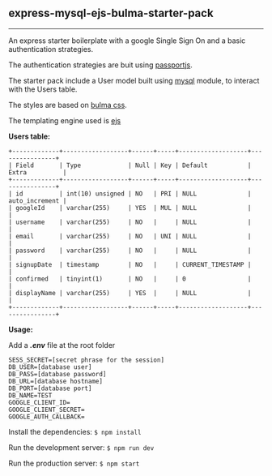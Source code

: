express-mysql-ejs-bulma-starter-pack
---------------------------------------
---------------------------------------
An express starter boilerplate with a google Single Sign On and a basic authentication strategies.

The authentication strategies are buit using [passportjs](http://passportjs.org/docs).

The starter pack include a User model built using [mysql](https://github.com/mysqljs/mysql) module, to interact with the Users table.

The styles are based on [bulma css](http://bulma.io/documentation/overview/start/).

The templating engine used is [ejs](http://ejs.co/)

**Users table:**
```
+-------------+------------------+------+-----+-------------------+----------------+
| Field       | Type             | Null | Key | Default           | Extra          |
+-------------+------------------+------+-----+-------------------+----------------+
| id          | int(10) unsigned | NO   | PRI | NULL              | auto_increment |
| googleId    | varchar(255)     | YES  | MUL | NULL              |                |
| username    | varchar(255)     | NO   |     | NULL              |                |
| email       | varchar(255)     | NO   | UNI | NULL              |                |
| password    | varchar(255)     | NO   |     | NULL              |                |
| signupDate  | timestamp        | NO   |     | CURRENT_TIMESTAMP |                |
| confirmed   | tinyint(1)       | NO   |     | 0                 |                |
| displayName | varchar(255)     | YES  |     | NULL              |                |
+-------------+------------------+------+-----+-------------------+----------------+
```

**Usage:**

Add a ***.env*** file at the root folder
```
SESS_SECRET=[secret phrase for the session]
DB_USER=[database user]
DB_PASS=[database password]
DB_URL=[database hostname]
DB_PORT=[database port]
DB_NAME=TEST
GOOGLE_CLIENT_ID=
GOOGLE_CLIENT_SECRET=
GOOGLE_AUTH_CALLBACK=
```
Install the dependencies: `$ npm install`

Run the development server: `$ npm run dev`

Run the production server: `$ npm start`
